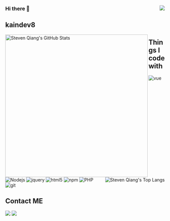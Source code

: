 <h3>Hi there 👋 <img src="https://visitor-badge.glitch.me/badge?page_id=icloudza" align="right"/> </h3>

## kaindev8
<p>
<img title="Steven kaindev8's GitHub Stats"  align="left" src="https://github-readme-stats-git-masterrstaa-rickstaa.vercel.app/api?username=kaindev8&hide=issues&show_icons=true&hide_border=true" alt="Steven Qiang's GitHub Stats" width="450"/>
<img title="Steven Qiang's Top Langs"  align="right" src="https://github-readme-stats-git-masterrstaa-rickstaa.vercel.app/api/top-langs/?username=kaindev8&layout=compact&hide=html&hide_border=true" alt="Steven Qiang's Top Langs"/>
</p>

## Things I code with

<p>
<img alt="vue" src="https://img.shields.io/badge/-Vuejs-13aa52?style=flat-square&logo=vue&logoColor=white" />
<img alt="Nodejs" src="https://img.shields.io/badge/-Nodejs-43853d?style=flat-square&logo=Node.js&logoColor=white" />
<img alt="jquery" src="https://img.shields.io/badge/-JqueryJs-13aa52?style=flat-square&logo=jquery&logoColor=white" />
<img alt="html5" src="https://img.shields.io/badge/-HTML5-E34F26?style=flat-square&logo=html5&logoColor=white" />
<img alt="npm" src="https://img.shields.io/badge/-NPM-CB3837?style=flat-square&logo=npm&logoColor=white" />
<img alt="PHP" src="https://img.shields.io/badge/-PHP-007ACC?style=flat-square&logo=PHP&logoColor=white" />
<img alt="git" src="https://img.shields.io/badge/-Git-F05032?style=flat-square&logo=git&logoColor=white" />
</p>


## Contact ME

<p>
<a href="http://wpa.qq.com/msgrd?v=3&uin=1361582519&site=qq&menu=yes"><img src="https://img.shields.io/badge/TENCENTQQ-D52C36?style=for-the-badge&logo=Tencent%20QQ&logoColor=#EB1923" /></a>
 <a href="mailto:1361582519@qq.com"><img src="https://img.shields.io/badge/Email-D14836?style=for-the-badge&logo=gmail&logoColor=white" /></a>
</p>

